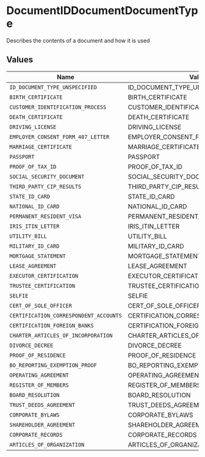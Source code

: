# DocumentIDDocumentDocumentType

Describes the contents of a document and how it is used


## Values

| Name                                   | Value                                  |
| -------------------------------------- | -------------------------------------- |
| `ID_DOCUMENT_TYPE_UNSPECIFIED`         | ID_DOCUMENT_TYPE_UNSPECIFIED           |
| `BIRTH_CERTIFICATE`                    | BIRTH_CERTIFICATE                      |
| `CUSTOMER_IDENTIFICATION_PROCESS`      | CUSTOMER_IDENTIFICATION_PROCESS        |
| `DEATH_CERTIFICATE`                    | DEATH_CERTIFICATE                      |
| `DRIVING_LICENSE`                      | DRIVING_LICENSE                        |
| `EMPLOYER_CONSENT_FORM_407_LETTER`     | EMPLOYER_CONSENT_FORM_407_LETTER       |
| `MARRIAGE_CERTIFICATE`                 | MARRIAGE_CERTIFICATE                   |
| `PASSPORT`                             | PASSPORT                               |
| `PROOF_OF_TAX_ID`                      | PROOF_OF_TAX_ID                        |
| `SOCIAL_SECURITY_DOCUMENT`             | SOCIAL_SECURITY_DOCUMENT               |
| `THIRD_PARTY_CIP_RESULTS`              | THIRD_PARTY_CIP_RESULTS                |
| `STATE_ID_CARD`                        | STATE_ID_CARD                          |
| `NATIONAL_ID_CARD`                     | NATIONAL_ID_CARD                       |
| `PERMANENT_RESIDENT_VISA`              | PERMANENT_RESIDENT_VISA                |
| `IRIS_ITIN_LETTER`                     | IRIS_ITIN_LETTER                       |
| `UTILITY_BILL`                         | UTILITY_BILL                           |
| `MILITARY_ID_CARD`                     | MILITARY_ID_CARD                       |
| `MORTGAGE_STATEMENT`                   | MORTGAGE_STATEMENT                     |
| `LEASE_AGREEMENT`                      | LEASE_AGREEMENT                        |
| `EXECUTOR_CERTIFICATION`               | EXECUTOR_CERTIFICATION                 |
| `TRUSTEE_CERTIFICATION`                | TRUSTEE_CERTIFICATION                  |
| `SELFIE`                               | SELFIE                                 |
| `CERT_OF_SOLE_OFFICER`                 | CERT_OF_SOLE_OFFICER                   |
| `CERTIFICATION_CORRESPONDENT_ACCOUNTS` | CERTIFICATION_CORRESPONDENT_ACCOUNTS   |
| `CERTIFICATION_FOREIGN_BANKS`          | CERTIFICATION_FOREIGN_BANKS            |
| `CHARTER_ARTICLES_OF_INCORPORATION`    | CHARTER_ARTICLES_OF_INCORPORATION      |
| `DIVORCE_DECREE`                       | DIVORCE_DECREE                         |
| `PROOF_OF_RESIDENCE`                   | PROOF_OF_RESIDENCE                     |
| `BO_REPORTING_EXEMPTION_PROOF`         | BO_REPORTING_EXEMPTION_PROOF           |
| `OPERATING_AGREEMENT`                  | OPERATING_AGREEMENT                    |
| `REGISTER_OF_MEMBERS`                  | REGISTER_OF_MEMBERS                    |
| `BOARD_RESOLUTION`                     | BOARD_RESOLUTION                       |
| `TRUST_DEEDS_AGREEMENT`                | TRUST_DEEDS_AGREEMENT                  |
| `CORPORATE_BYLAWS`                     | CORPORATE_BYLAWS                       |
| `SHAREHOLDER_AGREEMENT`                | SHAREHOLDER_AGREEMENT                  |
| `CORPORATE_RECORDS`                    | CORPORATE_RECORDS                      |
| `ARTICLES_OF_ORGANIZATION`             | ARTICLES_OF_ORGANIZATION               |